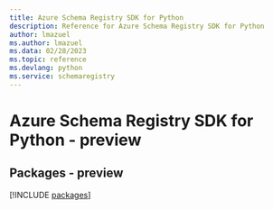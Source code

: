 ```yaml
---
title: Azure Schema Registry SDK for Python
description: Reference for Azure Schema Registry SDK for Python
author: lmazuel
ms.author: lmazuel
ms.data: 02/28/2023
ms.topic: reference
ms.devlang: python
ms.service: schemaregistry
---
```

# Azure Schema Registry SDK for Python - preview
## Packages - preview
[!INCLUDE [packages](schema-registry-index.md)]